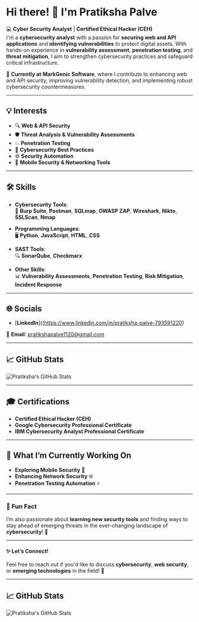 # Hi there! 👋 I'm **Pratiksha Palve**

💻 **Cyber Security Analyst** | **Certified Ethical Hacker (CEH)**  
I'm a **cybersecurity analyst** with a passion for **securing web and API applications** and **identifying vulnerabilities** to protect digital assets. With hands-on experience in **vulnerability assessment**, **penetration testing**, and **threat mitigation**, I aim to strengthen cybersecurity practices and safeguard critical infrastructure.  

🔐 **Currently at** **MarkGenic Software**, where I contribute to enhancing web and API security, improving vulnerability detection, and implementing robust cybersecurity countermeasures.

---

## 💡 **Interests**  
- 🔍 **Web & API Security**  
- 🛡️ **Threat Analysis & Vulnerability Assessments**  
- 💥 **Penetration Testing**  
- 🔐 **Cybersecurity Best Practices**  
- ⚙️ **Security Automation**  
- 📱 **Mobile Security & Networking Tools**

---

## 🛠️ **Skills**  
- **Cybersecurity Tools**:  
  🔧 **Burp Suite**, **Postman**, **SQLmap**, **OWASP ZAP**, **Wireshark**, **Nikto**, **SSLScan**, **Nmap**  

- **Programming Languages**:  
  🖥️ **Python**, **JavaScript**, **HTML**, **CSS**

- **SAST Tools**:  
  🔍 **SonarQube**, **Checkmarx**

- **Other Skills**:  
  📊 **Vulnerability Assessments**, **Penetration Testing**, **Risk Mitigation**, **Incident Response**

---

## 🌐 **Socials**  
- [**LinkedIn**]((https://www.linkedin.com/in/pratiksha-palve-793591220)
  

📧 **Email**: pratikshapalve1120@gmail.com

---

## 📈 **GitHub Stats**  
![Pratiksha's GitHub Stats](https://github-readme-stats.vercel.app/api?username=pratikshapalve&show_icons=true&count_private=true&hide=prs&theme=radical)

---

## 🎓 **Certifications**  
- **Certified Ethical Hacker (CEH)**  
- **Google Cybersecurity Professional Certificate**  
- **IBM Cybersecurity Analyst Professional Certificate**

---

## 🎯 **What I’m Currently Working On**  
- **Exploring Mobile Security** 📱  
- **Enhancing Network Security** 🌐  
- **Penetration Testing Automation** ⚡

---

### 📢 **Fun Fact**  
I’m also passionate about **learning new security tools** and finding ways to stay ahead of emerging threats in the ever-changing landscape of **cybersecurity**! 🔐

---

#### ✨ **Let’s Connect!**
Feel free to reach out if you'd like to discuss **cybersecurity**, **web security**, or **emerging technologies** in the field! 🚀

---


## 📈 GitHub Stats  
![Pratiksha's GitHub Stats](https://github-readme-stats.vercel.app/api?username=pratikshapalve&show_icons=true&count_private=true&hide=prs&theme=radical)
